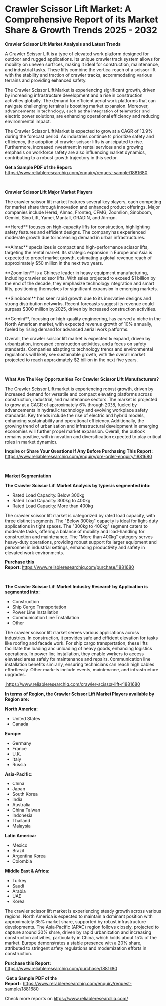 <p><h1>Crawler Scissor Lift Market: A Comprehensive Report of its Market Share & Growth Trends 2025 - 2032</h1></p><p><strong>Crawler Scissor Lift Market Analysis and Latest Trends</strong></p>
<p><p>A Crawler Scissor Lift is a type of elevated work platform designed for outdoor and rugged applications. Its unique crawler track system allows for mobility on uneven surfaces, making it ideal for construction, maintenance, and industrial tasks. These lifts combine the vertical reach of a scissor lift with the stability and traction of crawler tracks, accommodating various terrains and providing enhanced safety.</p><p>The Crawler Scissor Lift Market is experiencing significant growth, driven by increasing infrastructure development and a rise in construction activities globally. The demand for efficient aerial work platforms that can navigate challenging terrains is boosting market expansion. Moreover, advancements in technology, such as the integration of telematics and electric power solutions, are enhancing operational efficiency and reducing environmental impact.</p><p>The Crawler Scissor Lift Market is expected to grow at a CAGR of 13.9% during the forecast period. As industries continue to prioritize safety and efficiency, the adoption of crawler scissor lifts is anticipated to rise. Furthermore, increased investment in rental services and a growing emphasis on workforce safety are also influencing market dynamics, contributing to a robust growth trajectory in this sector.</p></p>
<p><strong>Get a Sample PDF of the Report:&nbsp;</strong> <a href="https://www.reliableresearchiq.com/enquiry/request-sample/1881680?utm_campaign=2592&utm_medium=2&utm_source=Github&utm_content=ia&utm_term=23022025&utm_id=crawler-scissor-lift">https://www.reliableresearchiq.com/enquiry/request-sample/1881680</a></p>
<p>&nbsp;</p>
<p><strong>Crawler Scissor Lift Major Market Players</strong></p>
<p><p>The crawler scissor lift market features several key players, each competing for market share through innovation and enhanced product offerings. Major companies include Hered, Almac, Fronteq, CFMG, Zoomlion, Sinoboom, Gemini, Sino Lift, Yamei, Mantall, GRADIN, and Airman.</p><p>**Hered** focuses on high-capacity lifts for construction, highlighting safety features and efficient designs. The company has experienced moderate growth due to increasing demand in urban infrastructures.</p><p>**Almac** specializes in compact and high-performance scissor lifts, targeting the rental market. Its strategic expansion in Europe and Asia is expected to propel market growth, estimating a global revenue reach of approximately $50 million in the next two years.</p><p>**Zoomlion** is a Chinese leader in heavy equipment manufacturing, including crawler scissor lifts. With sales projected to exceed $1 billion by the end of the decade, they emphasize technology integration and smart lifts, positioning themselves for significant expansion in emerging markets.</p><p>**Sinoboom** has seen rapid growth due to its innovative designs and strong distribution networks. Recent forecasts suggest its revenue could surpass $300 million by 2025, driven by increased construction activities.</p><p>**Gemini**, focusing on high-quality engineering, has carved a niche in the North American market, with expected revenue growth of 10% annually, fueled by rising demand for advanced aerial work platforms.</p><p>Overall, the crawler scissor lift market is expected to expand, driven by urbanization, increased construction activities, and a focus on safety standards. Companies adapting to technology trends and environmental regulations will likely see sustainable growth, with the overall market projected to reach approximately $2 billion in the next five years.</p></p>
<p>&nbsp;</p>
<p><strong>What Are The Key Opportunities For Crawler Scissor Lift Manufacturers?</strong></p>
<p><p>The Crawler Scissor Lift market is experiencing robust growth, driven by increased demand for versatile and compact elevating platforms across construction, industrial, and maintenance sectors. The market is projected to grow at a CAGR of approximately 6% through 2028, fueled by advancements in hydraulic technology and evolving workplace safety standards. Key trends include the rise of electric and hybrid models, enhancing sustainability and operational efficiency. Additionally, the growing trend of urbanization and infrastructural development in emerging economies will further propel market expansion. Overall, the outlook remains positive, with innovation and diversification expected to play critical roles in market dynamics.</p></p>
<p><strong>Inquire or Share Your Questions If Any Before Purchasing This Report:</strong> <a href="https://www.reliableresearchiq.com/enquiry/pre-order-enquiry/1881680?utm_campaign=2592&utm_medium=2&utm_source=Github&utm_content=ia&utm_term=23022025&utm_id=crawler-scissor-lift">https://www.reliableresearchiq.com/enquiry/pre-order-enquiry/1881680</a></p>
<p>&nbsp;</p>
<p><strong>Market Segmentation</strong></p>
<p><strong>The Crawler Scissor Lift Market Analysis by types is segmented into:</strong></p>
<p><ul><li>Rated Load Capacity: Below 300kg</li><li>Rated Load Capacity: 300kg to 400kg</li><li>Rated Load Capacity: More than 400kg</li></ul></p>
<p><p>The crawler scissor lift market is categorized by rated load capacity, with three distinct segments. The "Below 300kg" capacity is ideal for light-duty applications in tight spaces. The "300kg to 400kg" segment caters to moderate tasks, offering a balance of mobility and load-handling for construction and maintenance. The "More than 400kg" category serves heavy-duty operations, providing robust support for larger equipment and personnel in industrial settings, enhancing productivity and safety in elevated work environments.</p></p>
<p><strong>Purchase this Report:&nbsp;</strong><a href="https://www.reliableresearchiq.com/purchase/1881680?utm_campaign=2592&utm_medium=2&utm_source=Github&utm_content=ia&utm_term=23022025&utm_id=crawler-scissor-lift">https://www.reliableresearchiq.com/purchase/1881680</a></p>
<p>&nbsp;</p>
<p><strong>The Crawler Scissor Lift Market Industry Research by Application is segmented into:</strong></p>
<p><ul><li>Construction</li><li>Ship Cargo Transportation</li><li>Power Line Installation</li><li>Communication Line Tnstallation</li><li>Other</li></ul></p>
<p><p>The crawler scissor lift market serves various applications across industries. In construction, it provides safe and efficient elevation for tasks like roofing and facade work. For ship cargo transportation, these lifts facilitate the loading and unloading of heavy goods, enhancing logistics operations. In power line installation, they enable workers to access elevated areas safely for maintenance and repairs. Communication line installation benefits similarly, ensuring technicians can reach high cables effortlessly. Other markets include events, maintenance, and infrastructure upgrades.</p></p>
<p><a href="https://www.reliableresearchiq.com/crawler-scissor-lift-r1881680?utm_campaign=2592&utm_medium=2&utm_source=Github&utm_content=ia&utm_term=23022025&utm_id=crawler-scissor-lift">&nbsp;https://www.reliableresearchiq.com/crawler-scissor-lift-r1881680</a></p>
<p><strong>In terms of Region, the Crawler Scissor Lift Market Players available by Region are:</strong></p>
<p>
    <p> <strong> North America: </strong>
        <ul>
            <li>United States</li>
            <li>Canada</li>
        </ul>
        </p> 
    <p> <strong> Europe: </strong>
        <ul>
            <li>Germany</li>
            <li>France</li>
            <li>U.K.</li>
            <li>Italy</li>
            <li>Russia</li>
        </ul>
        </p> 
    <p> <strong> Asia-Pacific: </strong>
        <ul>
            <li>China</li>
            <li>Japan</li>
            <li>South Korea</li>
            <li>India</li>
            <li>Australia</li>
            <li>China Taiwan</li>
            <li>Indonesia</li>
            <li>Thailand</li>
            <li>Malaysia</li>
        </ul>
        </p> 
    <p> <strong> Latin America: </strong>
        <ul>
            <li>Mexico</li>
            <li>Brazil</li>
            <li>Argentina Korea</li>
            <li>Colombia</li>
        </ul>
        </p> 
    <p> <strong> Middle East & Africa: </strong>
        <ul>
            <li>Turkey</li>
            <li>Saudi</li>
            <li>Arabia</li>
            <li>UAE</li>
            <li>Korea</li>
        </ul>
    </p>
    </p>
<p><p>The crawler scissor lift market is experiencing steady growth across various regions. North America is expected to maintain a dominant position with approximately 35% market share, supported by robust infrastructure developments. The Asia-Pacific (APAC) region follows closely, projected to capture around 30% share, driven by rapid urbanization and increasing construction activities, particularly in China, which holds about 15% of the market. Europe demonstrates a stable presence with a 20% share, attributed to stringent safety regulations and modernization efforts in construction.</p></p>
<p><strong>Purchase this Report: </strong><a href="https://www.reliableresearchiq.com/purchase/1881680?utm_campaign=2592&utm_medium=2&utm_source=Github&utm_content=ia&utm_term=23022025&utm_id=crawler-scissor-lift">https://www.reliableresearchiq.com/purchase/1881680</a></p>
<p>&nbsp;<strong>Get a Sample PDF of the Report:&nbsp;&nbsp;</strong><a href="https://www.reliableresearchiq.com/enquiry/request-sample/1881680?utm_campaign=2592&utm_medium=2&utm_source=Github&utm_content=ia&utm_term=23022025&utm_id=crawler-scissor-lift">https://www.reliableresearchiq.com/enquiry/request-sample/1881680</a></p>
<p><strong></strong></p>
<p>Check more reports on <a href="https://www.reliableresearchiq.com/?utm_campaign=2592&utm_medium=2&utm_source=Github&utm_content=ia&utm_term=23022025&utm_id=crawler-scissor-lift">https://www.reliableresearchiq.com/</a></p>